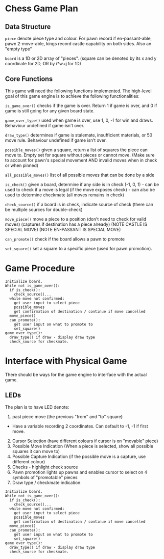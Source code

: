 # Chess Game Plan

## Data Structure
`piece` denote piece type and colour. For pawn record if en-passant-able, pawn 2-move-able, kings record castle capability on both sides. Also an "empty type"

`board` is a 1D or 2D array of "pieces". (square can be denoted by its x and y coordinate for 2D, OR by i*w+j for 1D)

## Core Functions

This game will need the following functions implemented. The high-level goal of this game engine is to achieve the following functionalities:

`is_game_over()` checks if the game is over. Return 1 if game is over, and 0 if game is still going for any given board state. 

`game_over_type()` used when game is over, use 1, 0, -1 for win and draws. Behaviour undefined if game isn't over. 

`draw_type()` determines if game is stalemate, insufficient materials, or 50 move rule. Behaviour undefined if game isn't over.

`possible_moves()` given a square, return a list of squares the piece can move to. Empty set for square without pieces or cannot move. (Make sure to account for pawn's special movement AND invalid moves when in check or when pinned)

`all_possible_moves()` list of all possible moves that can be done by a side

`is_check()` given a board, determine if any side is in check (-1, 0, 1) - can be used to check if a move is legal (if the move exposes check) - can also be used to determine checkmate (all moves remains in check)

`check_source()` if a board is in check, indicate source of check (there can be multiple sources for double-check)

`move_piece()` move a piece to a position (don't need to check for valid moves) (captures if destination has a piece already) (NOTE CASTLE IS SPECIAL MOVE) (NOTE EN-PASSANT IS SPECIAL MOVE)

`can_promote()` check if the board allows a pawn to promote

`set_square()` set a square to a specific piece (used for pawn promotion).

# Game Procedure

```
Initialize board.
While not is_game_over():
  if is_check():
    check_source()...
  while move not confirmed:
    get user input to select piece
    possible_moves
    get confirmation of destination / continue if move cancelled
  move_piece()
  can_promote():
    get user input on what to promote to
    set_square()
game_over_type():
  draw_type() if draw - display draw type
  check_source for checkmate.
```

# Interface with Physical Game

There should be ways for the game engine to interface with the actual game.

## LEDs

The plan is to have LED denote:

1. past piece move (the previous "from" and "to" square)
  - Have a variable recording 2 coordinates. Can default to -1, -1 if first move.
2. Cursor Selection (have different colours if cursor is on "movable" piece)
3. Possible Move Indication (When a piece is selected, show all possible squares it can move to)
4. Possible Capture Indication (if the possible move is a capture, use different colour)
5. Checks - highlight check source
6. Pawn promotion lights up pawns and enables cursor to select on 4 symbols of "promotable" pieces
7. Draw type / checkmate indication




```
Initialize board.
While not is_game_over():
  if is_check():
    check_source()...
  while move not confirmed:
    get user input to select piece
    possible_moves
    get confirmation of destination / continue if move cancelled
  move_piece()
  can_promote():
    get user input on what to promote to
    set_square()
game_over_type():
  draw_type() if draw - display draw type
  check_source for checkmate.
```
